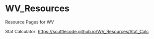 # WV_Resources
Resource Pages for WV


Stat Calculator: https://scuttlecode.github.io/WV_Resources/Stat_Calc
